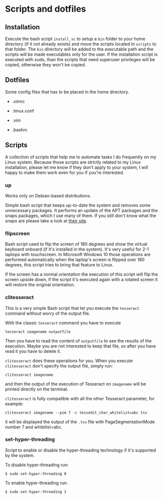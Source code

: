 # Scripts and dotfiles

## Installation

Execute the bash script `install_sc` to setup a `bin` folder to your home 
directory (if it not already exists) and move the scripts located in `scripts`
to that folder. The `bin` directory will be added to the executable path and 
the scripts will be made executables only for the user. If the installation
script is executed with sudo, than the scripts that need superuser privileges 
will be copied, otherwise they won't be copied.

## Dotfiles

Some config files that has to be placed in the home directory.

* .vimrc

* .tmux.conf

* .vim

* .bashrc

## Scripts

A collection of scripts that help me to automate tasks I do frequently on my 
Linux system. Because those scripts are strictly related to my Linux 
installation, please let me know if they don't apply to your system, I will 
happy to make them work even for you if you're interested.

### up

Works only on Debian-based distributions.

Simple bash script that keeps up-to-date the system and removes some 
unnecessary packages. It performs an update of the APT packages and the snaps 
packages, which I use many of them. If you still don't know what the snaps are 
please take a look at [their site](https://snapcraft.io/).

### flipscreen

Bash script used to flip the screen of 180 degrees and show the virtual 
keyboard onboard (if it's installed in the system). It's very useful for 2-1 
laptops with touchscreen. In Microsoft Windows 10 those operations are 
performed automatically when the laptop's screen is flipped over 180 degrees,
this script tries to bring that feature to Linux.

If the screen has a normal orientation the execution of this script will flip 
the screen upside down, if the script it's executed again with a rotated 
screen it will restore the original orientation.

### clitesseract

This is a very simple Bash script that let you execute the `tesseract` command 
without worry of the output file.

With the classic `tesseract` command you have to execute

    tesseract imagename outputfile

Then you have to read the content of `outputfile` to see the results of the 
execution. Maybe you are not interested to keep that file, so after you have 
read it you have to delete it.

`clitesseract` does these operations for you. When you execute `clitesseract`
don't specify the output file, simply run:

    clitesseract imagename

and then the output of the execution of Tesseract on `imagename` will be 
printed directly on the terminal.

`clitesseract` is fully compatible with all the other Tesseract parameter, for
example:

    clitesseract imagename --psm 7 -c tessedit_char_whitelist=abc tsv

it will be displayed the output of the `.tsv` file with PageSegmentationMode
number 7 and whitelist=abc.

### set-hyper-threading

Script to enable or disable the hyper-threading technology if it's supported
by the system.

To disable hyper-threading run:

    $ sudo set-hyper-threading 0

To enable hyper-threading run:

    $ sudo set-hyper-threading 1
